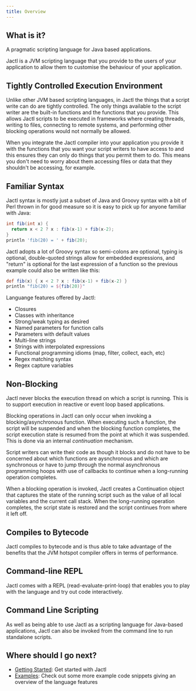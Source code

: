 ```yaml
---
title: Overview
---
```


## What is it?
A pragmatic scripting language for Java based applications.

Jactl is a JVM scripting language that you provide to the users of your application to allow them to customise the
behaviour of your application.

## Tightly Controlled Execution Environment

Unlike other JVM based scripting languages, in Jactl the things that a script write can do are tightly controlled.
The only things available to the script writer are the built-in functions and the functions that you provide.
This allows Jactl scripts to be executed in frameworks where creating threads, writing to files, connecting
to remote systems, and performing other blocking operations would not normally be allowed.

When you integrate the Jactl compiler into your application you provide it with the functions that you want
your script writers to have access to and this ensures they can only do things that you permit them to do. This
means you don't need to worry about them accessing files or data that they shouldn't be accessing, for example.

## Familiar Syntax

Jactl syntax is mostly just a subset of Java and Groovy syntax with a bit of Perl thrown in for good measure
so it is easy to pick up for anyone familiar with Java:

```groovy
int fib(int x) {
  return x < 2 ? x : fib(x-1) + fib(x-2);
}
println 'fib(20) = ' + fib(20);
```

Jactl adopts a lot of Groovy syntax so semi-colons are optional, typing is optional, double-quoted strings
allow for embedded expressions, and "return" is optional for the last expression of a function so the previous example
could also be written like this:

```groovy
def fib(x) { x < 2 ? x : fib(x-1) + fib(x-2) }
println "fib(20) = ${fib(20)}"
```

Languange features offered by Jactl:
* Closures
* Classes with inheritance
* Strong/weak typing as desired
* Named parameters for function calls
* Parameters with default values
* Multi-line strings
* Strings with interpolated expressions
* Functional programming idioms (map, filter, collect, each, etc)
* Regex matching syntax
* Regex capture variables

## Non-Blocking

Jactl never blocks the execution thread on which a script is running. This is to support execution in reactive or event
loop based applications.

Blocking operations in Jactl can only occur when invoking a blocking/asynchronous function. When executing such a
function, the script will be suspended and when the blocking function completes, the script execution state is resumed
from the point at which it was suspended. This is done via an internal _continuation_ mechanism.

Script writers can write their code as though it blocks and do not have to be concerned about which functions are
aysnchronous and which are synchronous or have to jump through the normal asynchronous programming hoops with use of
callbacks to continue when a long-running operation completes.

When a blocking operation is invoked, Jactl creates a Continuation object that captures the state of the running
script such as the value of all local variables and the current call stack. When the long-running operation
completes, the script state is restored and the script continues from where it left off.

## Compiles to Bytecode

Jactl compiles to bytecode and is thus able to take advantage of the benefits that the JVM hotspot compiler offers
in terms of performance.

## Command-line REPL

Jactl comes with a REPL (read-evaluate-print-loop) that enables you to play with the language and try out code
interactively.

## Command Line Scripting

As well as being able to use Jactl as a scripting language for Java-based applications, Jactl can also be invoked
from the command line to run standalone scripts. 

## Where should I go next?

* [Getting Started](/pages/getting-started/): Get started with Jactl
* [Examples](/pages/examples/): Check out some more example code snippets giving an overview of the language features
